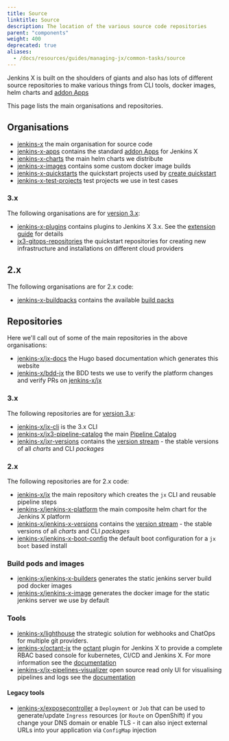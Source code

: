 ```yaml
---
title: Source
linktitle: Source
description: The location of the various source code repositories
parent: "components"
weight: 400
deprecated: true
aliases:
  - /docs/resources/guides/managing-jx/common-tasks/source
---
```


Jenkins X is built on the shoulders of giants and also has lots of different source repositories to make various things from CLI tools, docker images, helm charts and [addon Apps](/docs/contributing/addons/)

This page lists the main organisations and repositories.

## Organisations

* [jenkins-x](https://github.com/jenkins-x) the main organisation for source code
* [jenkins-x-apps](https://github.com/jenkins-x-apps) contains the standard  [addon Apps](/docs/contributing/addons/) for Jenkins X
* [jenkins-x-charts](https://github.com/jenkins-x-charts) the main helm charts we distribute
* [jenkins-x-images](https://github.com/jenkins-x-images) contains some custom docker image builds
* [jenkins-x-quickstarts](https://github.com/jenkins-x-quickstarts) the quickstart projects used by [create quickstart](/docs/getting-started/first-project/create-quickstart/)
* [jenkins-x-test-projects](https://github.com/jenkins-x-test-projects) test projects we use in test cases 

### 3.x

The following organisations are for [version 3.x](https://jenkins-x.io/v3/):

* [jenkins-x-plugins](https://github.com/jenkins-x-plugins) contains plugins to Jenkins X 3.x. See the [extension guide](https://jenkins-x.io/v3/about/extending/#plugins) for details
* [jx3-gitops-repositories](https://github.com/jx3-gitops-repositories) the quickstart repositories for creating new infrastructure and installations on different cloud providers

## 2.x

The following organisations are for 2.x code:

* [jenkins-x-buildpacks](https://github.com/jenkins-x-buildpacks) contains the available [build packs](/docs/create-project/build-packs/)

## Repositories

Here we'll call out of some of the main repositories in the above organisations:

* [jenkins-x/jx-docs](https://github.com/jenkins-x/jx-docs) the Hugo based documentation which generates this website
* [jenkins-x/bdd-jx](https://github.com/jenkins-x/bdd-jx) the BDD tests we use to verify the platform changes and verify PRs on [jenkins-x/jx](https://github.com/jenkins-x/jx)

### 3.x

The following repositories are for [version 3.x](https://jenkins-x.io/v3/):

* [jenkins-x/jx-cli](https://github.com/jenkins-x/jx-cli) is the 3.x CLI 
* [jenkins-x/jx3-pipeline-catalog](https://github.com/jenkins-x/jx3-pipeline-catalog) the main [Pipeline Catalog](https://jenkins-x.io/v3/guides/pipeline-catalog/)
* [jenkins-x/jxr-versions](https://github.com/jenkins-x/jxr-versions) contains the [version stream](/about/concepts/version-stream/) - the stable versions of all _charts_ and CLI _packages_

### 2.x

The following repositories are for 2.x code:

* [jenkins-x/jx](https://github.com/jenkins-x/jx) the main repository which creates the `jx` CLI and reusable pipeline steps
* [jenkins-x/jenkins-x-platform](https://github.com/jenkins-x/jenkins-x-platform) the main composite helm chart for the Jenkins X platform
* [jenkins-x/jenkins-x-versions](https://github.com/jenkins-x/jenkins-x-versions) contains the [version stream](/about/concepts/version-stream/) - the stable versions of all _charts_ and CLI _packages_
* [jenkins-x/jenkins-x-boot-config](https://github.com/jenkins-x/jenkins-x-boot-config) the default boot configuration for a `jx boot` based install


### Build pods and images

* [jenkins-x/jenkins-x-builders](https://github.com/jenkins-x/jenkins-x-builders) generates the static jenkins server build pod docker images        
* [jenkins-x/jenkins-x-image](https://github.com/jenkins-x/jenkins-x-image) generates the docker image for the static jenkins server we use by default

### Tools

* [jenkins-x/lighthouse](https://github.com/jenkins-x/lighthouse) the strategic solution for webhooks and ChatOps for multiple git providers.
* [jenkins-x/octant-jx](https://github.com/jenkins-x/octant-jx) the [octant](https://octant.dev/) plugin for Jenkins X to provide a complete RBAC based console for kubernetes, CI/CD and Jenkins X. For more information see the [documentation](https://jenkins-x.io/docs/reference/components/ui/)
* [jenkins-x/jx-pipelines-visualizer](https://github.com/jenkins-x/jx-pipelines-visualizer) open source read only UI for visualising pipelines and logs see the [documentation](https://jenkins-x.io/docs/reference/components/ui/)

#### Legacy tools

* [jenkins-x/exposecontroller](https://github.com/jenkins-x/exposecontroller) a `Deployment` or `Job` that can be used to generate/update `Ingress` resources (or `Route` on OpenShift) if you change your DNS domain or enable TLS - it can also inject external URLs into your application via `ConfigMap` injection 
